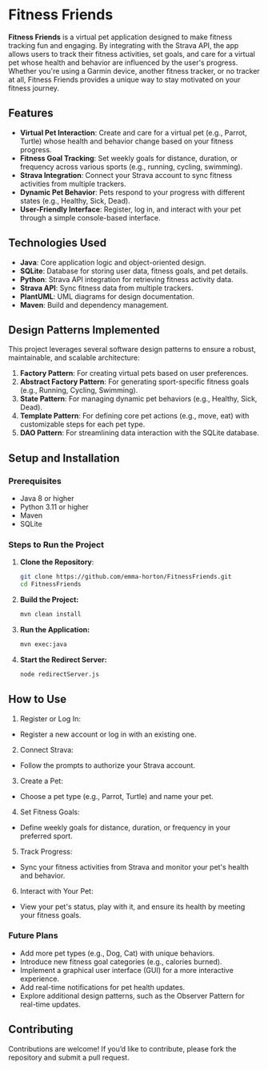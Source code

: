 # Fitness Friends

**Fitness Friends** is a virtual pet application designed to make fitness tracking fun and engaging. By integrating with the Strava API, the app allows users to track their fitness activities, set goals, and care for a virtual pet whose health and behavior are influenced by the user's progress. Whether you're using a Garmin device, another fitness tracker, or no tracker at all, Fitness Friends provides a unique way to stay motivated on your fitness journey.


## **Features**
- **Virtual Pet Interaction**: Create and care for a virtual pet (e.g., Parrot, Turtle) whose health and behavior change based on your fitness progress.
- **Fitness Goal Tracking**: Set weekly goals for distance, duration, or frequency across various sports (e.g., running, cycling, swimming).
- **Strava Integration**: Connect your Strava account to sync fitness activities from multiple trackers.
- **Dynamic Pet Behavior**: Pets respond to your progress with different states (e.g., Healthy, Sick, Dead).
- **User-Friendly Interface**: Register, log in, and interact with your pet through a simple console-based interface.


## **Technologies Used**
- **Java**: Core application logic and object-oriented design.
- **SQLite**: Database for storing user data, fitness goals, and pet details.
- **Python**: Strava API integration for retrieving fitness activity data.
- **Strava API**: Sync fitness data from multiple trackers.
- **PlantUML**: UML diagrams for design documentation.
- **Maven**: Build and dependency management.


## **Design Patterns Implemented**
This project leverages several software design patterns to ensure a robust, maintainable, and scalable architecture:
1. **Factory Pattern**: For creating virtual pets based on user preferences.
2. **Abstract Factory Pattern**: For generating sport-specific fitness goals (e.g., Running, Cycling, Swimming).
3. **State Pattern**: For managing dynamic pet behaviors (e.g., Healthy, Sick, Dead).
4. **Template Pattern**: For defining core pet actions (e.g., move, eat) with customizable steps for each pet type.
5. **DAO Pattern**: For streamlining data interaction with the SQLite database.


## **Setup and Installation**

### **Prerequisites**
- Java 8 or higher
- Python 3.11 or higher
- Maven
- SQLite

### **Steps to Run the Project**
1. **Clone the Repository**:
   ```bash
   git clone https://github.com/emma-horton/FitnessFriends.git
   cd FitnessFriends
   ```
2. **Build the Project:**
    ```bash
    mvn clean install
    ```
3. **Run the Application:**
    ```bash
    mvn exec:java
    ```
4. **Start the Redirect Server:**
    ```bash
    node redirectServer.js
    ```

## **How to Use**
1. Register or Log In:
* Register a new account or log in with an existing one.

2. Connect Strava:
* Follow the prompts to authorize your Strava account.

3. Create a Pet:
* Choose a pet type (e.g., Parrot, Turtle) and name your pet.

4. Set Fitness Goals:
* Define weekly goals for distance, duration, or frequency in your preferred sport.

5. Track Progress:
* Sync your fitness activities from Strava and monitor your pet's health and behavior.

6. Interact with Your Pet:
* View your pet's status, play with it, and ensure its health by meeting your fitness goals.

### **Future Plans**
* Add more pet types (e.g., Dog, Cat) with unique behaviors.
* Introduce new fitness goal categories (e.g., calories burned).
* Implement a graphical user interface (GUI) for a more interactive experience.
* Add real-time notifications for pet health updates.
* Explore additional design patterns, such as the Observer Pattern for real-time updates.

## **Contributing**
Contributions are welcome! If you’d like to contribute, please fork the repository and submit a pull request.
